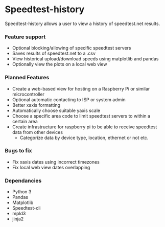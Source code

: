 # Speedtest-history
Speedtest-history allows a user to view a history of speedtest.net results.
### Feature support
- Optional blocking/allowing of specific speedtest servers
- Saves results of speedtest.net to a .csv
- View historical upload/download speeds using matplotlib and pandas
- Optionally view the plots on a local web view 
### Planned Features
- Create a web-based view for hosting on a Raspberry Pi or similar microcontroller
- Optional automatic contacting to ISP or system admin
- Better xaxis formatting
- Automatically choose suitable yaxis scale
- Choose a specific area code to limit speedtest servers to within a certain area 
- Create infrastructure for raspberry pi to be able to receive speedtest data from other devices
	- Categorize data by device type, location, ethernet or not etc. 
### Bugs to fix
- Fix xaxis dates using incorrect timezones
- Fix local web view dates overlapping
### Dependancies 
- Python 3
- Pandas
- Matplotlib
- Speedtest-cli 
- mpld3 
- jinja2 

